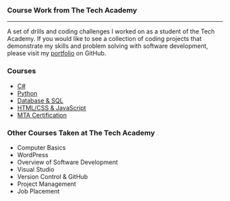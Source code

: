 ### Course Work from The Tech Academy
***

A set of drills and coding challenges I worked on as a student of the Tech Academy. If you would like to see a collection of coding projects that demonstrate my skills and problem solving with software development, please visit my [portfolio](https://github.com/ShipraKoka/Portfolio) on GitHub.

### Courses
* [C#](./C-Sharp)
* [Python](./Python)
* [Database & SQL](./Database-SQL)
* [HTML/CSS & JavaScript](./HTML-CSS-JavaScript)
* [MTA Certification](./MTA-Certification)


### Other Courses Taken at The Tech Academy
* Computer Basics
* WordPress
* Overview of Software Development
* Visual Studio
* Version Control & GitHub
* Project Management
* Job Placement
